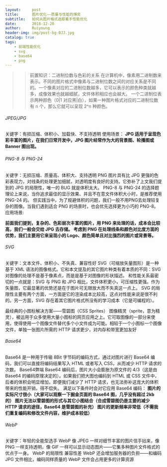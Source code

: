 ```yaml
---
layout:     post
title:      图片优化——质量与性能的博弈
subtitle:   如何从图片格式选取着手性能优化
date:       2018-12-20
author:     Ruiyoung
header-img: img/post-bg-BJJ.jpg
catalog: true
tags:
    - 前端性能优化
    - svg
    - base64
    - png
---
```

>> 前置知识：二进制位数与色彩的关系
>>在计算机中，像素用二进制数来表示。不同的图片格式中像素与二进制位数之间的对应关系是不同的。一个像素对应的二进制位数越多，它可以表示的颜色种类就越多，成像效果也就越细腻，文件体积相应也会越大。
>>一个二进制位表示两种颜色（0|1 对应黑|白），如果一种图片格式对应的二进制位数有 n 个，那么它就可以呈现 2^n 种颜色。


###### JPEG/JPG
关键字：有损压缩、体积小、加载快、不支持透明
使用场景：
**JPG 适用于呈现色彩丰富的图片，在我们日常开发中，JPG 图片经常作为大的背景图、轮播图或 Banner 图出现。**
###### PNG-8 与 PNG-24
关键字：无损压缩、质量高、体积大、支持透明
PNG 图片具有比 JPG 更强的色彩表现力，对线条的处理更加细腻，对透明度有良好的支持。它弥补了上文我们提到的 JPG 的局限性，唯一的 BUG 就是体积太大。
PNG-8 与 PNG-24 的选择题
理论上来说，当你追求最佳的显示效果、并且不在意文件体积大小时，是推荐使用 PNG-24 的。
但实践当中，为了规避体积的问题，我们一般不用PNG去处理较复杂的图像。当我们遇到适合 PNG 的场景时，也会优先选择更为小巧的 PNG-8。
应用场景:

**前面我们提到，复杂的、色彩层次丰富的图片，用 PNG 来处理的话，成本会比较高，我们一般会交给 JPG 去存储。
考虑到 PNG 在处理线条和颜色对比度方面的优势，我们主要用它来呈现小的 Logo、颜色简单且对比强烈的图片或背景等。**

###### SVG
关键字：文本文件、体积小、不失真、兼容性好
SVG（可缩放矢量图形）是一种基于 XML 语法的图像格式。它和本文提及的其它图片种类有着本质的不同：SVG 对图像的处理不是基于像素点，而是是基于对图像的形状描述。
和性能关系最密切的一点就是：SVG 与 PNG 和 JPG 相比，文件体积更小，可压缩性更强。作为矢量图，它最显著的优势还是在于图片可无限放大而不失真这一点上。
SVG 的局限性主要有两个方面，一方面是它的渲染成本比较高，这点对性能来说是很不利的。另一方面，SVG 存在着其它图片格式所没有的学习成本（它是可编程的）。

最经典的小图标解决方案——雪碧图（CSS Sprites）
图像精灵（sprite，意为精灵），被运用于众多使用大量小图标的网页应用之上。它可取图像的一部分来使用，使得使用一个图像文件替代多个小文件成为可能。相较于一个小图标一个图像文件，单独一张图片所需的 HTTP 请求更少，对内存和带宽更加友好

###### Base64
Base64 是一种用于传输 8Bit 字节码的编码方式，通过对图片进行 Base64 编码，我们可以直接将编码结果写入 HTML 或者写入 CSS，从而减少 HTTP 请求的次数。
Base64弊端
Base64 编码后，图片大小会膨胀为原文件的 4/3（这是由 Base64 的编码原理决定的）。如果我们把大图也编码到 HTML 或 CSS 文件中，后者的体积会明显增加，即便我们减少了 HTTP 请求，也无法弥补这庞大的体积带来的性能开销，得不偿失。
满足以下条件时会对它应用 Base64 编码：
**图片的实际尺寸很小（大家可以观察一下掘金页面的 Base64 图，几乎没有超过 2kb 的）
图片无法以雪碧图的形式与其它小图结合（合成雪碧图仍是主要的减少 HTTP 请求的途径，Base64 是雪碧图的补充）
图片的更新频率非常低（不需我们重复编码和修改文件内容，维护成本较低）**
###### WebP
关键字：年轻的全能型选手
WebP 像 JPEG 一样对细节丰富的图片信手拈来，像 PNG 一样支持透明，像 GIF 一样可以显示动态图片——它集多种图片文件格式的优点于一身。
WebP 的局限性
兼容性差
WebP 还会增加服务器的负担——和编码 JPG 文件相比，编码同样质量的 WebP 文件会占用更多的计算资源
